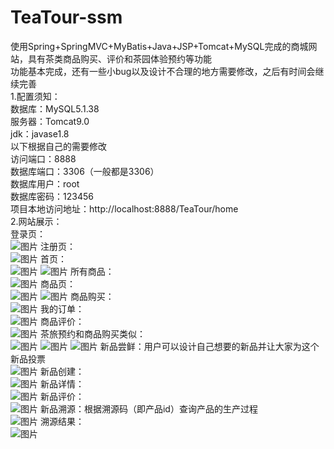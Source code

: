 # TeaTour-ssm
使用Spring+SpringMVC+MyBatis+Java+JSP+Tomcat+MySQL完成的商城网站，具有茶类商品购买、评价和茶园体验预约等功能<br>
功能基本完成，还有一些小bug以及设计不合理的地方需要修改，之后有时间会继续完善<br>
1.配置须知：<br>
数据库：MySQL5.1.38<br>
服务器：Tomcat9.0<br>
jdk：javase1.8<br>
以下根据自己的需要修改<br>
访问端口：8888<br>
数据库端口：3306（一般都是3306）<br>
数据库用户：root<br>
数据库密码：123456<br>
项目本地访问地址：http://localhost:8888/TeaTour/home<br>
2.网站展示：<br>
登录页：<br>
![图片](https://user-images.githubusercontent.com/64758670/155489103-67957b89-eba9-4f4c-a1b0-343c198d539d.png)
注册页：<br>
![图片](https://user-images.githubusercontent.com/64758670/155489236-9905efe0-d29e-40bb-b413-e669051cca22.png)
首页：<br>
![图片](https://user-images.githubusercontent.com/64758670/155488445-6b72b9a9-12b8-4da1-90dc-d29de6d4f9cf.png)
![图片](https://user-images.githubusercontent.com/64758670/155488555-63dbd389-f827-4851-87de-36e8f749986d.png)
所有商品：<br>
![图片](https://user-images.githubusercontent.com/64758670/155488680-85d77a61-335b-4c7a-8f78-64a31b974148.png)
商品页：<br>
![图片](https://user-images.githubusercontent.com/64758670/155488805-0949a8cc-6618-4532-83a5-e9c4b776e878.png)
![图片](https://user-images.githubusercontent.com/64758670/155488853-eef254b4-addd-4df3-b0ae-0b31942215e3.png)
商品购买：<br>
![图片](https://user-images.githubusercontent.com/64758670/155489370-b288466b-a887-48b5-9502-bbe79f617024.png)
我的订单：<br>
![图片](https://user-images.githubusercontent.com/64758670/155489491-1cb0eb0c-dc55-4be1-8fa9-eb9b51274490.png)
商品评价：<br>
![图片](https://user-images.githubusercontent.com/64758670/155489607-80a44369-9b96-41cf-ba54-755de3f3fee4.png)
茶旅预约和商品购买类似：<br>
![图片](https://user-images.githubusercontent.com/64758670/155492022-15c9d73b-1c90-468f-98a3-db8a7de5fa23.png)
![图片](https://user-images.githubusercontent.com/64758670/155492125-549a77e2-522b-4908-a57e-2188b701eb9c.png)
![图片](https://user-images.githubusercontent.com/64758670/155492179-28a544f1-f446-4489-a40e-8f1b5e77f464.png)
新品尝鲜：用户可以设计自己想要的新品并让大家为这个新品投票<br>
![图片](https://user-images.githubusercontent.com/64758670/155492271-ba4238a5-85fa-4512-9d8d-9240d9b63cbb.png)
新品创建：<br>
![图片](https://user-images.githubusercontent.com/64758670/155493126-03042c78-37f0-4302-9d3a-334432e8aab6.png)
新品详情：<br>
![图片](https://user-images.githubusercontent.com/64758670/155492456-cc2e7285-3502-4dec-b11b-bef68aa57669.png)
新品评价：<br>
![图片](https://user-images.githubusercontent.com/64758670/155492593-77fca53e-94a9-4f11-a6a8-fc16fb7c8e6a.png)
新品溯源：根据溯源码（即产品id）查询产品的生产过程<br>
![图片](https://user-images.githubusercontent.com/64758670/155492630-d1028509-6dca-4a0d-90f5-8393225d9177.png)
溯源结果：<br>
![图片](https://user-images.githubusercontent.com/64758670/155492809-b665b36e-280c-4c8e-871b-4f15d215f945.png)
















